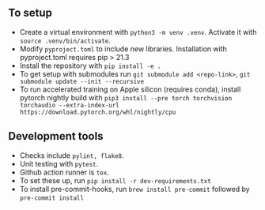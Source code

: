 ## To setup

- Create a virtual environment with `python3 -m venv .venv`. Activate it with `source .venv/bin/activate`.
- Modify `pyproject.toml` to include new libraries. Installation with pyproject.toml requires pip > 21.3
- Install the repository with `pip install -e .`
- To get setup with submodules run `git submodule add <repo-link>`, `git submodule update --init --recursive`
- To run accelerated training on Apple silicon (requires conda), install pytorch nightly build with `pip3 install --pre torch torchvision torchaudio --extra-index-url https://download.pytorch.org/whl/nightly/cpu`

## Development tools

- Checks include `pylint, flake8`. 
- Unit testing with `pytest`. 
- Github action runner is `tox`. 
- To set these up, run `pip install -r dev-requirements.txt`
- To install pre-commit-hooks, run `brew install pre-commit` followed by `pre-commit install`